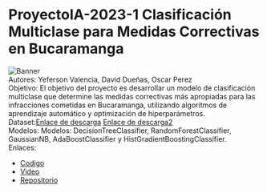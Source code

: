 # ProyectoIA-2023-1 Clasificación Multiclase para Medidas Correctivas en Bucaramanga

![Banner](https://github.com/Pepemanpro/ProyectoIA-2023-1/blob/7e5fe5f05b3b137868023fcf0fd4eac5b150f833/Proyecto-IA-2023-1%20Clasificaci%C3%B3n%20Multiclase%20para%20Medidas%20Correctivas%20en%20Bucaramanga.jpg)  
Autores: Yeferson Valencia, David Dueñas, Oscar Perez  
Objetivo: El objetivo del proyecto es desarrollar un modelo de clasificación multiclase que determine las medidas correctivas más apropiadas para las infracciones cometidas en Bucaramanga, utilizando algoritmos de aprendizaje automático y optimización de hiperparámetros.  
Dataset:[Enlace de descarga](https://www.datos.gov.co/api/views/e7nt-rbi7/rows.csv?accessType=DOWNLOAD)
[Enlace de descarga2](https://www.datos.gov.co/Seguridad-y-Defensa/93-Informaci-n-de-medidas-correctivas-enero-2017-a/e7nt-rbi7)  
Modelos: Modelos: DecisionTreeClassifier, RandomForestClassifier, GaussianNB, AdaBoostClassifier y HistGradientBoostingClassifier.  
Enlaces:  
- [Codigo](https://github.com/Pepemanpro/ProyectoIA-2023-1/blob/main/Proyecto-IA.ipynb)  
- [Video]()
- [Repositorio]()
